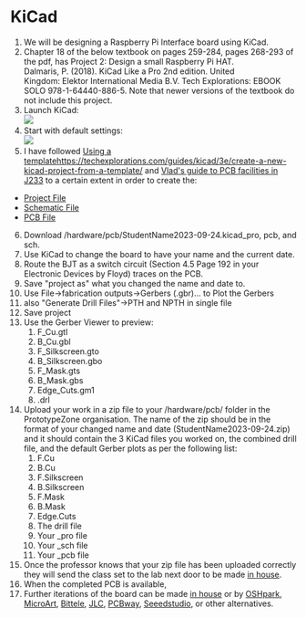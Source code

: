 # KiCad   
1. We will be designing a Raspberry Pi Interface board using KiCad.
2. Chapter 18 of the below textbook on pages 259-284, pages 268-293 of the pdf, has Project 2: Design a small Raspberry Pi HAT.
   Dalmaris, P. (2018). KiCad Like a Pro 2nd edition. United Kingdom: Elektor International Media B.V. Tech Explorations: EBOOK SOLO 978-1-64440-886-5. Note that newer versions of the textbook do not include this project.   
3. Launch KiCad:   
![](media/1.png)
4. Start with default settings:   
![](media/2.png)
5. I have followed [Using a template](https://techexplorations.com/guides/kicad/3e/create-a-new-kicad-project-from-a-template/)https://techexplorations.com/guides/kicad/3e/create-a-new-kicad-project-from-a-template/ and [Vlad's guide to PCB facilities in J233](PCBPrototypes.md) to a certain extent in order to create the:
-   [Project File](/hardware/pcb/StudentName2023-09-24.kicad_pro)
-   [Schematic File](/hardware/pcb/StudentName2023-09-24.kicad_sch)
-   [PCB File](/hardware/pcb/StudentName2023-09-24.kicad_pcb)   
6. Download /hardware/pcb/StudentName2023-09-24.kicad_pro, pcb, and sch.
7. Use KiCad to change the board to have your name and the current date.
8. Route the BJT as a switch circuit (Section 4.5 Page 192 in your Electronic Devices by Floyd) traces on the PCB.   
9. Save "project as" what you changed the name and date to.   
10. Use File->fabrication outputs->Gerbers (.gbr)... to Plot the Gerbers   
11. also "Generate Drill Files"->PTH and NPTH in single file   
12. Save project
13. Use the Gerber Viewer to preview:
    1. F_Cu.gtl
    2. B_Cu.gbl
    3. F_Silkscreen.gto
    4. B_Silkscreen.gbo
    5. F_Mask.gts
    6. B_Mask.gbs
    7. Edge_Cuts.gm1
    8. .drl    
14. Upload your work in a zip file to your /hardware/pcb/ folder in the PrototypeZone organisation. The name of the zip should be in the format of your changed name and date (StudentName2023-09-24.zip) and it should contain the 3 KiCad files you worked on, the combined drill file, and the default Gerber plots as per the following list:   
    1. F.Cu   
    2. B.Cu   
    3. F.Silkscreen   
    4. B.Silkscreen   
    5. F.Mask   
    6. B.Mask   
    7. Edge.Cuts   
    8. The drill file   
    9. Your _pro file   
    10. Your _sch file   
    11. Your _pcb file
15. Once the professor knows that your zip file has been uploaded correctly they will send the class set to the lab next door to be made [in house](/hardware/pcb/PCBPrototypes.md).
16. When the completed PCB is available,
17. Further iterations of the board can be made [in house](/hardware/pcb/PCBPrototypes.md) or by [OSHpark](https://oshpark.com/),  [MicroArt](https://microart.pcborders.com/), [Bittele](https://onlinequote.7pcb.com/), [JLC](https://jlcpcb.com/), [PCBway](https://www.pcbway.com/QuickOrderOnline.aspx), [Seeedstudio](https://www.seeedstudio.com/fusion_pcb.html), or other alternatives.   








